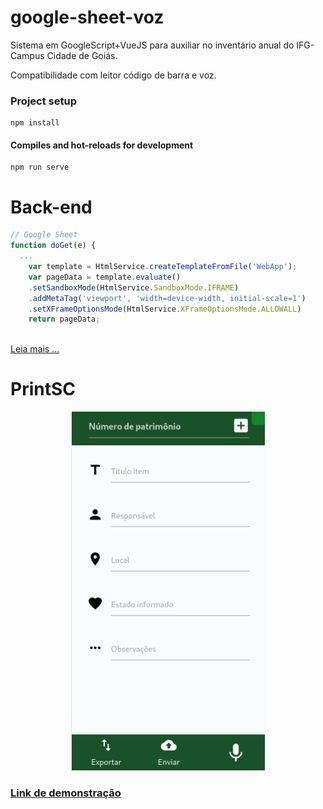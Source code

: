 # google-sheet-voz

Sistema em GoogleScript+VueJS para auxiliar no inventário anual do IFG-Campus Cidade de Goiás. 

Compatibilidade com leitor código de barra e voz.
### Project setup

```
npm install
```

#### Compiles and hot-reloads for development

```
npm run serve
```

# Back-end

```js
// Google Sheet
function doGet(e) {
  ...
    var template = HtmlService.createTemplateFromFile('WebApp');
    var pageData = template.evaluate()
    .setSandboxMode(HtmlService.SandboxMode.IFRAME)
    .addMetaTag('viewport', 'width=device-width, initial-scale=1')
    .setXFrameOptionsMode(HtmlService.XFrameOptionsMode.ALLOWALL)
    return pageData;
  
```
[Leia mais ...](https://github.com/marcoantonioq/google-sheet-voz/blob/main/back-end/WebApp.gs)

# PrintSC
<p align="center" width="100%">
    <img src="https://raw.githubusercontent.com/marcoantonioq/google-sheet-voz/main/demo/print.png"> 
</p>

### [Link de demonstração](https://marcoantonioq.github.io/voz/)